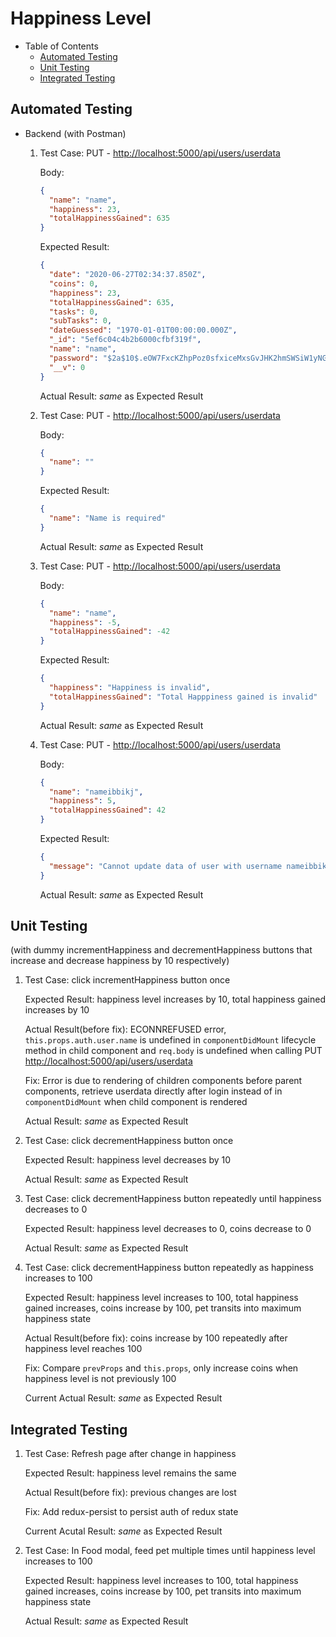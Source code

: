 # Happiness Level

- Table of Contents
  - [Automated Testing](#automated-testing)
  - [Unit Testing](#unit-testing)
  - [Integrated Testing](#integrated-testing)

## Automated Testing

- Backend (with Postman)

  1. Test Case: PUT - <http://localhost:5000/api/users/userdata>

     Body:

     ```json
     {
       "name": "name",
       "happiness": 23,
       "totalHappinessGained": 635
     }
     ```

     Expected Result:

     ```json
     {
       "date": "2020-06-27T02:34:37.850Z",
       "coins": 0,
       "happiness": 23,
       "totalHappinessGained": 635,
       "tasks": 0,
       "subTasks": 0,
       "dateGuessed": "1970-01-01T00:00:00.000Z",
       "_id": "5ef6c04c4b2b6000cfbf319f",
       "name": "name",
       "password": "$2a$10$.eOW7FxcKZhpPoz0sfxiceMxsGvJHK2hmSWSiW1yNG5yIn4TIpuVK",
       "__v": 0
     }
     ```

     Actual Result: _same_ as Expected Result

  2. Test Case: PUT - <http://localhost:5000/api/users/userdata>

     Body:

     ```json
     {
       "name": ""
     }
     ```

     Expected Result:

     ```json
     {
       "name": "Name is required"
     }
     ```

     Actual Result: _same_ as Expected Result

  3. Test Case: PUT - <http://localhost:5000/api/users/userdata>

     Body:

     ```json
     {
       "name": "name",
       "happiness": -5,
       "totalHappinessGained": -42
     }
     ```

     Expected Result:

     ```json
     {
       "happiness": "Happiness is invalid",
       "totalHappinessGained": "Total Happpiness gained is invalid"
     }
     ```

     Actual Result: _same_ as Expected Result

  4. Test Case: PUT - <http://localhost:5000/api/users/userdata>

     Body:

     ```json
     {
       "name": "nameibbikj",
       "happiness": 5,
       "totalHappinessGained": 42
     }
     ```

     Expected Result:

     ```json
     {
       "message": "Cannot update data of user with username nameibbikj. Maybe User was not found!"
     }
     ```

     Actual Result: _same_ as Expected Result

## Unit Testing

(with dummy incrementHappiness and decrementHappiness buttons that increase and decrease happiness by 10 respectively)

1. Test Case: click incrementHappiness button once

   Expected Result: happiness level increases by 10, total happiness gained increases by 10

   Actual Result(before fix): ECONNREFUSED error, `this.props.auth.user.name` is undefined in `componentDidMount` lifecycle method in child component and `req.body` is undefined when calling PUT <http://localhost:5000/api/users/userdata>

   Fix: Error is due to rendering of children components before parent components, retrieve userdata directly after login instead of in `componentDidMount` when child component is rendered

   Actual Result: _same_ as Expected Result

2. Test Case: click decrementHappiness button once

   Expected Result: happiness level decreases by 10

   Actual Result: _same_ as Expected Result

3. Test Case: click decrementHappiness button repeatedly until happiness decreases to 0

   Expected Result: happiness level decreases to 0, coins decrease to 0

   Actual Result: _same_ as Expected Result

4. Test Case: click decrementHappiness button repeatedly as happiness increases to 100

   Expected Result: happiness level increases to 100, total happiness gained increases, coins increase by 100, pet transits into maximum happiness state

   Actual Result(before fix): coins increase by 100 repeatedly after happiness level reaches 100

   Fix: Compare `prevProps` and `this.props`, only increase coins when happiness level is not previously 100

   Current Actual Result: _same_ as Expected Result

## Integrated Testing

1. Test Case: Refresh page after change in happiness

   Expected Result: happiness level remains the same

   Actual Result(before fix): previous changes are lost

   Fix: Add redux-persist to persist auth of redux state

   Current Acutal Result: _same_ as Expected Result

2. Test Case: In Food modal, feed pet multiple times until happiness level increases to 100

   Expected Result: happiness level increases to 100, total happiness gained increases, coins increase by 100, pet transits into maximum happiness state

   Actual Result: _same_ as Expected Result
